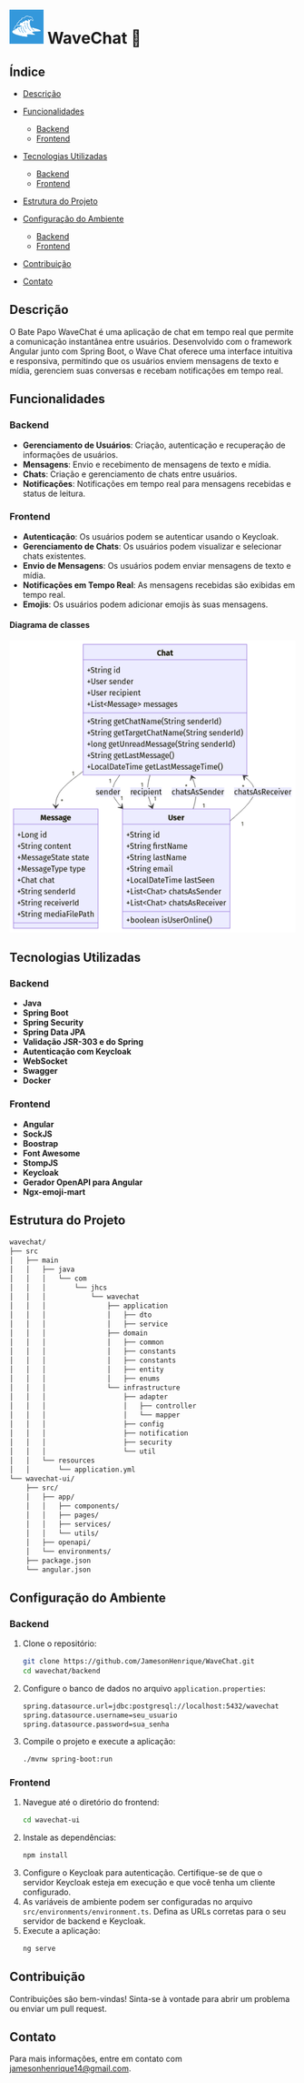 


# <img src="wavechat-ui/public/WaveChatLogo.png" alt="Logo" width="60" height="60">   WaveChat 🌊

## Índice

- [Descrição](#descrição)
- [Funcionalidades](#funcionalidades)
    - [Backend](#backend-2)
    - [Frontend](#frontend-2)
- [Tecnologias Utilizadas](#tecnologias-utilizadas)
    - [Backend](#backend)
    - [Frontend](#frontend)
- [Estrutura do Projeto](#estrutura-do-projeto)
- [Configuração do Ambiente](#configuração-do-ambiente)
    - [Backend](#backend-1)
    - [Frontend](#frontend-1)

- [Contribuição](#contribuição)
- [Contato](#contato)


## Descrição
O Bate Papo WaveChat é uma aplicação de chat em tempo real que permite a comunicação instantânea entre usuários. Desenvolvido com o framework Angular junto com Spring Boot, o Wave Chat oferece uma interface intuitiva e responsiva, permitindo que os usuários enviem mensagens de texto e mídia, gerenciem suas conversas e recebam notificações em tempo real.
## Funcionalidades

### Backend
- **Gerenciamento de Usuários**: Criação, autenticação e recuperação de informações de usuários.
- **Mensagens**: Envio e recebimento de mensagens de texto e mídia.
- **Chats**: Criação e gerenciamento de chats entre usuários.
- **Notificações**: Notificações em tempo real para mensagens recebidas e status de leitura.

### Frontend
- **Autenticação**: Os usuários podem se autenticar usando o Keycloak.
- **Gerenciamento de Chats**: Os usuários podem visualizar e selecionar chats existentes.
- **Envio de Mensagens**: Os usuários podem enviar mensagens de texto e mídia.
- **Notificações em Tempo Real**: As mensagens recebidas são exibidas em tempo real.
- **Emojis**: Os usuários podem adicionar emojis às suas mensagens.

#### Diagrama de classes
![Diagrama de classes](wavechat-ui/public/diagrama.png)

## Tecnologias Utilizadas

### Backend
- **Java**
- **Spring Boot**
- **Spring Security**
- **Spring Data JPA**
- **Validação JSR-303 e do Spring**
- **Autenticação com Keycloak**
- **WebSocket**
- **Swagger**
- **Docker**

### Frontend
- **Angular**
- **SockJS**
- **Boostrap**
- **Font Awesome**
- **StompJS**
- **Keycloak**
- **Gerador OpenAPI para Angular**
- **Ngx-emoji-mart**


## Estrutura do Projeto

```Estrutura 
wavechat/
├── src
│   ├── main
│   │   ├── java
│   │   │   └── com
│   │   │       └── jhcs
│   │   │           └── wavechat
│   │   │               ├── application
│   │   │               │   ├── dto
│   │   │               │   ├── service
│   │   │               ├── domain
│   │   │               │   ├── common
│   │   │               │   ├── constants
│   │   │               │   ├── constants
│   │   │               │   ├── entity
│   │   │               │   ├── enums
│   │   │               └── infrastructure
│   │   │                   ├── adapter
│   │   │                   │   ├── controller
│   │   │                   │   └── mapper
│   │   │                   ├── config
│   │   │                   ├── notification
│   │   │                   ├── security
│   │   │                   └── util
│   │   └── resources
│   │       └── application.yml   
└── wavechat-ui/
    ├── src/
    │   ├── app/
    │   │   ├── components/
    │   │   ├── pages/
    │   │   ├── services/
    │   │   └── utils/
    │   ├── openapi/
    │   └── environments/
    ├── package.json
    └── angular.json
```

## Configuração do Ambiente

### Backend
1. Clone o repositório:
   ```sh
   git clone https://github.com/JamesonHenrique/WaveChat.git
   cd wavechat/backend
   ```
2. Configure o banco de dados no arquivo `application.properties`:
   ```properties
   spring.datasource.url=jdbc:postgresql://localhost:5432/wavechat
   spring.datasource.username=seu_usuario
   spring.datasource.password=sua_senha
   ```
3. Compile o projeto e execute a aplicação:
   ```sh
   ./mvnw spring-boot:run
   ```

### Frontend
1. Navegue até o diretório do frontend:
   ```sh
   cd wavechat-ui
   ```
2. Instale as dependências:
   ```sh
   npm install
   ```
3. Configure o Keycloak para autenticação. Certifique-se de que o servidor Keycloak esteja em execução e que você tenha um cliente configurado.
4. As variáveis de ambiente podem ser configuradas no arquivo `src/environments/environment.ts`. Defina as URLs corretas para o seu servidor de backend e Keycloak.
5. Execute a aplicação:
   ```sh
   ng serve
   ```

## Contribuição
Contribuições são bem-vindas! Sinta-se à vontade para abrir um problema ou enviar um pull request.

## Contato

Para mais informações, entre em contato com [jamesonhenrique14@gmail.com](mailto:jamesonhenrique14@gmail.com).



